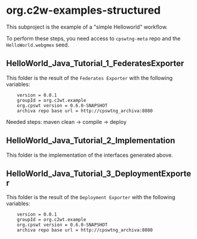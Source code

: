 # org.c2w-examples-structured

This subproject is the example of a "simple Helloworld" workflow.

To perform these steps, you need access to `cpswtng-meta` repo and the `HelloWorld.webgmex` seed.

## HelloWorld\_Java\_Tutorial\_1\_FederatesExporter

This folder is the result of the `Federates Exporter` with the following variables:

```
    version = 0.0.1
    groupId = org.c2wt.example
    org.cpswt version = 0.6.0-SNAPSHOT
    archiva repo base url = http://cpswtng_archiva:8080
```

Needed steps: maven clean -> compile -> deploy

## HelloWorld\_Java\_Tutorial\_2\_Implementation

This folder is the implementation of the interfaces generated above.

## HelloWorld\_Java\_Tutorial\_3\_DeploymentExporter

This folder is the result of the `Deployment Exporter` with the following variables:

```
    version = 0.0.1
    groupId = org.c2wt.example
    org.cpswt version = 0.6.0-SNAPSHOT
    archiva repo base url = http://cpswtng_archiva:8080
```